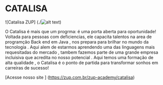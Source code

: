 
# CATALISA
![Catalisa ZUP] (./![alt text](Catalisa.png))

O Catalisa é mais que um progrma: é uma porta aberta para oportunidade! Voltada para pessoas com deficiencias,  ele capacita talentos na area de programção  Back end em Java , nos prepara para brilhar no mundo da tecnologia . Aqui alem de estarmos aprendendo uma das linguagens mais requesitadas do mercado , tambem fazemos parte de uma grande empresa incluisiva que acredita no nosso potencial  .
Aqui temos uma formação de alta qualidade , o Catalisa é o ponto de partida para transformar sonhos em carreiras de sucesso!

[Acesse nosso site ] (https://zup.com.br/zup-academy/catalisa)